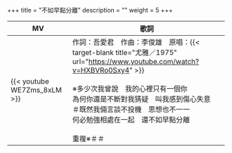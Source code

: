 +++
title = "不如早點分離"
description = ""
weight = 5
+++

MV  | 歌詞  
--------------|-------
{{< youtube WE7Zms_8xLM >}}|作詞：吾愛君　作曲：李俊雄　原唱：{{< target-blank title="尤雅／1975" url="https://www.youtube.com/watch?v=HXBVRo0Sxy4" >}}<br/><br/>※多少次我曾說　我的心裡只有一個你<br/>為何你還是不斷對我猜疑　叫我感到傷心失意<br/>＃既然我倆言談不投機　思想也不一一<br/>何必勉強相處在一起　還不如早點分離<br/><br/>重複※＃＃